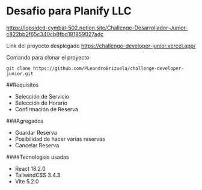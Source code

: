 # Desafio para Planify LLC

https://lopsided-cymbal-502.notion.site/Challenge-Desarrollador-Junior-c822bb2f65c340cb8fbd191959027adc

Link del proyecto desplegado
https://challenge-developer-junior.vercel.app/

Comando para clonar el proyecto
```
git clone https://github.com/PLeandroBrizuela/challenge-developer-junior.git

```

##Requisitos

<ul>
<li>Selección de Servicio</li>
<li>Selección de Horario</li>
<li>Confirmación de Reserva</li>
</ul>

###Agregados

<ul>
<li>Guardar  Reserva</li>
<li>Posibilidad de hacer varias reservas</li>
<li>Cancelar Reserva</li>
</ul>

####Tecnologias usadas
<ul>
<li>React 18.2.0</li>
<li>TailwindCSS 3.4.3</li>
<li>Vite 5.2.0</li>
</ul>
